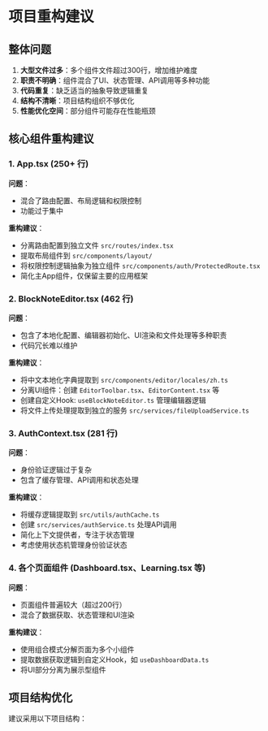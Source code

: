 # 项目重构建议

## 整体问题

1. **大型文件过多**：多个组件文件超过300行，增加维护难度
2. **职责不明确**：组件混合了UI、状态管理、API调用等多种功能
3. **代码重复**：缺乏适当的抽象导致逻辑重复
4. **结构不清晰**：项目结构组织不够优化
5. **性能优化空间**：部分组件可能存在性能瓶颈

## 核心组件重构建议

### 1. App.tsx (250+ 行)

**问题**：
- 混合了路由配置、布局逻辑和权限控制
- 功能过于集中

**重构建议**：
- 分离路由配置到独立文件 `src/routes/index.tsx`
- 提取布局组件到 `src/components/layout/`
- 将权限控制逻辑抽象为独立组件 `src/components/auth/ProtectedRoute.tsx`
- 简化主App组件，仅保留主要的应用框架

### 2. BlockNoteEditor.tsx (462 行)

**问题**：
- 包含了本地化配置、编辑器初始化、UI渲染和文件处理等多种职责
- 代码冗长难以维护

**重构建议**：
- 将中文本地化字典提取到 `src/components/editor/locales/zh.ts`
- 分离UI组件：创建 `EditorToolbar.tsx`、`EditorContent.tsx` 等
- 创建自定义Hook: `useBlockNoteEditor.ts` 管理编辑器逻辑
- 将文件上传处理提取到独立的服务 `src/services/fileUploadService.ts`

### 3. AuthContext.tsx (281 行)

**问题**：
- 身份验证逻辑过于复杂
- 包含了缓存管理、API调用和状态处理

**重构建议**：
- 将缓存逻辑提取到 `src/utils/authCache.ts`
- 创建 `src/services/authService.ts` 处理API调用
- 简化上下文提供者，专注于状态管理
- 考虑使用状态机管理身份验证状态

### 4. 各个页面组件 (Dashboard.tsx、Learning.tsx 等)

**问题**：
- 页面组件普遍较大（超过200行）
- 混合了数据获取、状态管理和UI渲染

**重构建议**：
- 使用组合模式分解页面为多个小组件
- 提取数据获取逻辑到自定义Hook，如 `useDashboardData.ts`
- 将UI部分分离为展示型组件

## 项目结构优化

建议采用以下项目结构：

